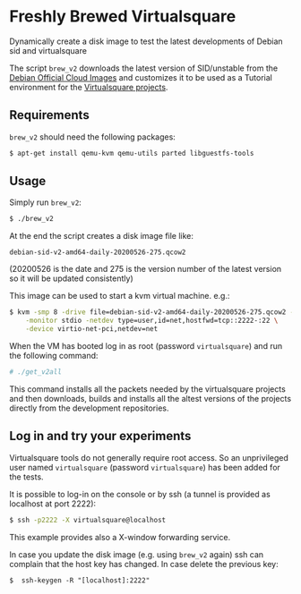 # Freshly Brewed Virtualsquare
Dynamically create a disk image to test the latest developments of Debian sid and virtualsquare

The script `brew_v2` downloads the latest version of SID/unstable from the 
[Debian Official Cloud Images](http://cdimage.debian.org/cdimage/cloud/)
and customizes it to be used as a Tutorial environment for the 
[Virtualsquare projects](http://wiki.virtualsquare.org/#!index.md).

## Requirements

`brew_v2` should need the following packages:

```bash
$ apt-get install qemu-kvm qemu-utils parted libguestfs-tools
```

## Usage

Simply run `brew_v2`:

```bash
$ ./brew_v2
```

At the end the script creates a disk image file like:
```
debian-sid-v2-amd64-daily-20200526-275.qcow2
```

(20200526 is the date and 275 is the version number of the latest version
so it will be updated consistently)

This image can be used to start a kvm virtual machine. e.g.:
```bash
$ kvm -smp 8 -drive file=debian-sid-v2-amd64-daily-20200526-275.qcow2 -m 1G \
    -monitor stdio -netdev type=user,id=net,hostfwd=tcp::2222-:22 \
    -device virtio-net-pci,netdev=net
```

When the VM has booted log in as root (password `virtualsquare`) and run the following
command:
```bash
# ./get_v2all
```

This command installs all the packets needed by the virtualsquare projects and then downloads, builds and
installs all the altest versions of the projects directly from the development repositories.

## Log in and try your experiments

Virtualsquare tools do not generally require root access. So an unprivileged user named `virtualsquare` (password `virtualsquare`) has been added for the tests.

It is possible to log-in on the console or by ssh (a tunnel is provided as localhost at port 2222):

```bash
$ ssh -p2222 -X virtualsquare@localhost
```

This example provides also a X-window forwarding service.

In case you update the disk image (e.g. using `brew_v2` again) ssh can complain that the host key has changed. In case delete the previous key:
```
$  ssh-keygen -R "[localhost]:2222"
```


